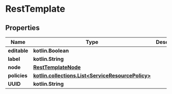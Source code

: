 
# RestTemplate

## Properties
| Name | Type | Description | Notes |
| ------------ | ------------- | ------------- | ------------- |
| **editable** | **kotlin.Boolean** |  |  [optional] |
| **label** | **kotlin.String** |  |  [optional] |
| **node** | [**RestTemplateNode**](RestTemplateNode.md) |  |  [optional] |
| **policies** | [**kotlin.collections.List&lt;ServiceResourcePolicy&gt;**](ServiceResourcePolicy.md) |  |  [optional] |
| **UUID** | **kotlin.String** |  |  [optional] |

